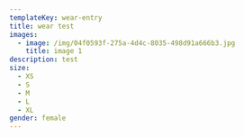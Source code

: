 ```yaml
---
templateKey: wear-entry
title: wear test
images:
  - image: /img/04f0593f-275a-4d4c-8035-498d91a666b3.jpg
    title: image 1
description: test
size:
  - XS
  - S
  - M
  - L
  - XL
gender: female
---
```


